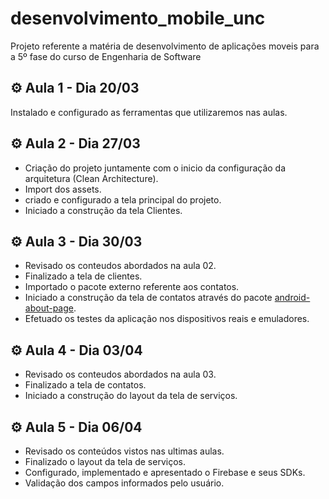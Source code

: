 # desenvolvimento_mobile_unc
Projeto referente a matéria de desenvolvimento de aplicações moveis para a 5º fase do curso de Engenharia de Software

## :gear: Aula 1 - Dia 20/03

Instalado e configurado as ferramentas que utilizaremos nas aulas.

## :gear: Aula 2 - Dia 27/03

- Criação do projeto juntamente com o inicio da configuração da arquitetura (Clean Architecture).
- Import dos assets.
- criado e configurado a tela principal do projeto.
- Iniciado a construção da tela Clientes.

## :gear: Aula 3 - Dia 30/03

- Revisado os conteudos abordados na aula 02.
- Finalizado a tela de clientes.
- Importado o pacote externo referente aos contatos.
- Iniciado a construção da tela de contatos através do pacote <a href="https://github.com/medyo/android-about-page"><bold>android-about-page</bold></a>.
- Efetuado os testes da aplicação nos dispositivos reais e emuladores.

## :gear: Aula 4 - Dia 03/04

- Revisado os conteudos abordados na aula 03.
- Finalizado a tela de contatos.
- Iniciado a construção do layout da tela de serviços.

## :gear: Aula 5 - Dia 06/04

- Revisado os conteúdos vistos nas ultimas aulas.
- Finalizado o layout da tela de serviços.
- Configurado, implementado e apresentado o Firebase e seus SDKs.
- Validação dos campos informados pelo usuário.